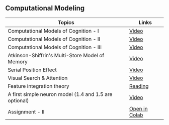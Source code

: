 ## Computational Modeling

| Topics | Links |
| ------ | ------ |
| Computational Models of Cognition - I | [Video](https://www.youtube.com/watch?v=TFyAEHk5asY) |
| Computational Models of Cognition - II | [Video](https://www.youtube.com/watch?v=KMNNU3Y0Xo8) |
| Computational Models of Cognition - III | [Video](https://www.youtube.com/watch?v=VPT73em9Nuc) |
| Atkinson-Shiffrin's Multi-Store Model of Memory | [Video](https://www.youtube.com/watch?v=GECW-H33P2c) |
| Serial Position Effect | [Video](https://www.youtube.com/watch?v=jEUoQVN80Jw) |
| Visual Search & Attention | [Video](https://www.youtube.com/watch?v=7OC5ejQSyg4) |
| Feature integration theory | [Reading](https://en.wikipedia.org/wiki/Feature_integration_theory) |
| A first simple neuron model (1.4 and 1.5 are optional) | [Video](https://www.youtube.com/watch?v=uE9_1b4gE3A&list=PLkg2lh56bQ-8LXoPY9aHKVC68B-aDDJMQ) |
| Assignment - II | [Open in Colab](https://colab.research.google.com/github/bcs-iitk/BCS_Workshop_Apr_20/blob/master/Computational_Modeling/Assignment/CM.ipynb) |
